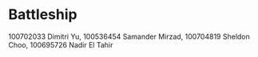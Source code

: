 # Battleship

100702033 Dimitri Yu,
100536454 Samander Mirzad,
100704819 Sheldon Choo,
100695726 Nadir El Tahir
